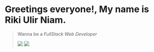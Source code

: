 # Greetings everyone!, My name is Riki Ulir Niam.
> Wanna be a  *FullStack Web Developer*
>
> ![](https://github-readme-stats.vercel.app/api/top-langs/?username=rikiulirniam&theme=dracula&hide_border=false&include_all_commits=false&count_private=false&layout=compact)
> ![](https://github-readme-stats.vercel.app/api?username=rikiulirniam&theme=dracula&hide_border=false&include_all_commits=false&count_private=false)
